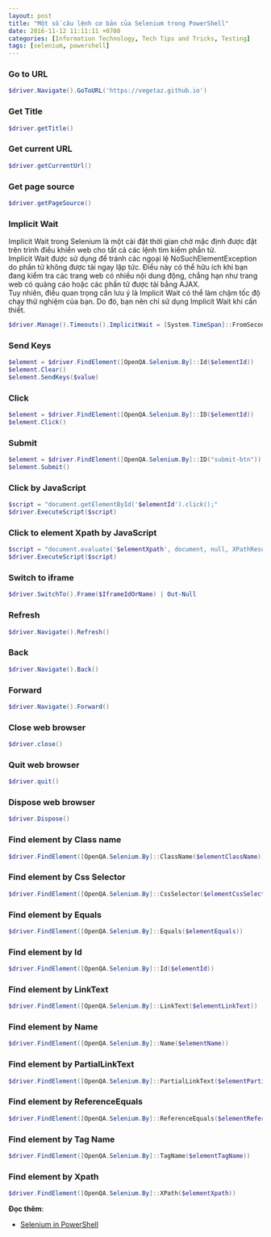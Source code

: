 ```yaml
---
layout: post
title: "Một số câu lệnh cơ bản của Selenium trong PowerShell"
date: 2016-11-12 11:11:11 +0700
categories: [Information Technology, Tech Tips and Tricks, Testing]
tags: [selenium, powershell]
---
```


### Go to URL
```powershell
$driver.Navigate().GoToURL('https://vegetaz.github.io')
```  

### Get Title
```powershell
$driver.getTitle()
```  

### Get current URL  
```powershell
$driver.getCurrentUrl()
```  

### Get page source
```powershell
$driver.getPageSource()
```  

### Implicit Wait  
Implicit Wait trong Selenium là một cài đặt thời gian chờ mặc định được đặt trên trình điều khiển web cho tất cả các lệnh tìm kiếm phần tử.  
Implicit Wait được sử dụng để tránh các ngoại lệ NoSuchElementException do phần tử không được tải ngay lập tức. Điều này có thể hữu ích khi bạn đang kiểm tra các trang web có nhiều nội dung động, chẳng hạn như trang web có quảng cáo hoặc các phần tử được tải bằng AJAX.  
Tuy nhiên, điều quan trọng cần lưu ý là Implicit Wait có thể làm chậm tốc độ chạy thử nghiệm của bạn. Do đó, bạn nên chỉ sử dụng Implicit Wait khi cần thiết.  
```powershell
$driver.Manage().Timeouts().ImplicitWait = [System.TimeSpan]::FromSeconds($timeoutSeconds)
```  

### Send Keys  
```powershell
$element = $driver.FindElement([OpenQA.Selenium.By]::Id($elementId))
$element.Clear()
$element.SendKeys($value)
```  

### Click  
```powershell
$element = $driver.FindElement([OpenQA.Selenium.By]::ID($elementId))
$element.Click()
```  

### Submit  
```powershell
$element = $driver.FindElement([OpenQA.Selenium.By]::ID("submit-btn"))
$element.Submit()
```  

### Click by JavaScript  
```powershell
$script = "document.getElementById('$elementId').click();"
$driver.ExecuteScript($script)
```  

### Click to element Xpath by JavaScript  
```powershell
$script = "document.evaluate('$elementXpath', document, null, XPathResult.FIRST_ORDERED_NODE_TYPE, null).singleNodeValue.click();"
$driver.ExecuteScript($script)
```  

### Switch to iframe
```powershell
$driver.SwitchTo().Frame($IframeIdOrName) | Out-Null
```  

### Refresh
```powershell
$driver.Navigate().Refresh()
```  

### Back
```powershell
$driver.Navigate().Back()
```  

### Forward
```powershell
$driver.Navigate().Forward()
```  

### Close web browser  
```powershell
$driver.close()
```  

### Quit web browser  
```powershell
$driver.quit()
```  

### Dispose web browser  
```powershell
$driver.Dispose()
```  

### Find element by Class name
```powershell
$driver.FindElement([OpenQA.Selenium.By]::ClassName($elementClassName))
```  

### Find element by Css Selector
```powershell
$driver.FindElement([OpenQA.Selenium.By]::CssSelector($elementCssSelector))
```  

### Find element by Equals
```powershell
$driver.FindElement([OpenQA.Selenium.By]::Equals($elementEquals))
```  

### Find element by Id
```powershell
$driver.FindElement([OpenQA.Selenium.By]::Id($elementId))
```  

### Find element by LinkText
```powershell
$driver.FindElement([OpenQA.Selenium.By]::LinkText($elementLinkText))
```  

### Find element by Name
```powershell
$driver.FindElement([OpenQA.Selenium.By]::Name($elementName))
```  

### Find element by PartialLinkText
```powershell
$driver.FindElement([OpenQA.Selenium.By]::PartialLinkText($elementPartialLinkText))
```  

### Find element by ReferenceEquals
```powershell
$driver.FindElement([OpenQA.Selenium.By]::ReferenceEquals($elementReferenceEquals))
```  

### Find element by Tag Name
```powershell
$driver.FindElement([OpenQA.Selenium.By]::TagName($elementTagName))
```  

### Find element by Xpath
```powershell
$driver.FindElement([OpenQA.Selenium.By]::XPath($elementXpath))
```  

**Đọc thêm**:
- [Selenium in PowerShell](https://www.google.com/search?q=Selenium+in+PowerShell&rlz=1C1PNBB_viVN954VN954&oq=Selenium+in+PowerShell&aqs=chrome..69i57j0i19i22i30l4j69i60l3.244j0j4&sourceid=chrome&ie=UTF-8)
